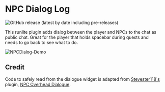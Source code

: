 # NPC Dialog Log
![GitHub release (latest by date including pre-releases)](https://img.shields.io/github/v/release/neilrush/npc-dialog-log?include_prereleases)

This runlite plugin adds dialog between the player and NPCs to the chat as public chat.
Great for the player that holds spacebar during quests and needs to go back to see what to do.

![NPCDialog-Demo](https://user-images.githubusercontent.com/31221793/104380039-02281e80-54f0-11eb-8f5c-8b7bfe3aa165.gif)
## Credit
Code to safely read from the dialogue widget is adapted from [Stevester118's](https://github.com/Stevester118) plugin, [NPC Overhead Dialogue](https://github.com/Stevester118/NPC-Overhead-Dialogue).
